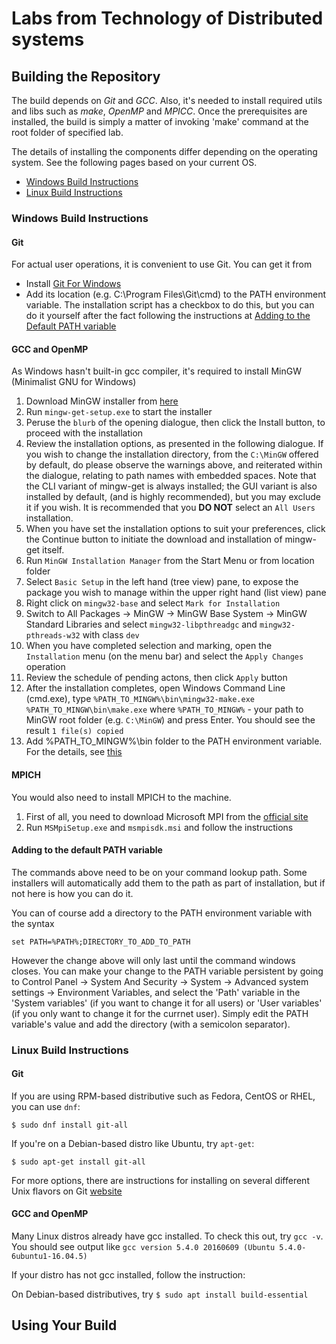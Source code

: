 # Labs from Technology of Distributed systems

## Building the Repository
The build depends on *Git* and *GCC*. Also, it's needed to install required utils and libs such as *make*, *OpenMP* and *MPICC*. Once the prerequisites are installed, the build is simply a matter of invoking 'make' command at the root folder of specified lab.

The details of installing the components differ depending on the operating system. See the following pages based on your current OS.

* [Windows Build Instructions](#windows-build-instructions)
* [Linux Build Instructions](#linux-build-instructions)

### Windows Build Instructions
#### Git
For actual user operations, it is convenient to use Git. You can get it from
* Install [Git For Windows](https://git-for-windows.github.io/)
* Add its location (e.g. C:\Program Files\Git\cmd) to the PATH environment variable.
The installation script has a checkbox to do this, but you can do it yourself after the fact following the instructions at [Adding to the Default PATH variable](#adding-to-the-default-path-variable)

#### GCC and OpenMP
As Windows hasn't built-in gcc compiler, it's required to install MinGW (Minimalist GNU for Windows)

1. Download MinGW installer from [here](http://www.mingw.org/download/installer?)
2. Run `mingw-get-setup.exe` to start the installer
3. Peruse the `blurb` of the opening dialogue, then click the Install button, to proceed with the installation
4. Review the installation options, as presented in the following dialogue. If you wish to change the installation directory, from the `C:\MinGW` offered by default, do please observe the warnings above, and reiterated within the dialogue, relating to path names with embedded spaces. Note that the CLI variant of mingw-get is always installed; the GUI variant is also installed by default, (and is highly recommended), but you may exclude it if you wish. It is recommended that you **DO NOT** select an `All Users` installation.
5. When you have set the installation options to suit your preferences, click the Continue button to initiate the download and installation of mingw-get itself.
6. Run `MinGW Installation Manager` from the Start Menu or from location folder
7. Select `Basic Setup` in the left hand (tree view) pane, to expose the package you wish to manage within the upper right hand (list view) pane
8. Right click on `mingw32-base` and select `Mark for Installation`
9. Switch to All Packages -> MinGW -> MinGW Base System -> MinGW Standard Libraries and select `mingw32-libpthreadgc` and `mingw32-pthreads-w32` with class `dev`
10. When you have completed selection and marking, open the `Installation` menu (on the menu bar) and select the `Apply Changes` operation
11. Review the schedule of pending actons, then click `Apply` button
12. After the installation completes, open Windows Command Line (cmd.exe), type `%PATH_TO_MINGW%\bin\mingw32-make.exe %PATH_TO_MINGW\bin\make.exe` where `%PATH_TO_MINGW%` - your path to MinGW root folder (e.g. `C:\MinGW`) and press Enter. You should see the result `1 file(s) copied`
13. Add %PATH_TO_MINGW%\bin folder to the PATH environment variable. For the details, see [this](#adding-to-the-default-path-variable)

#### MPICH
You would also need to install MPICH to the machine.

1. First of all, you need to download Microsoft MPI from the [official site](https://www.microsoft.com/en-us/download/details.aspx?id=55991)
2. Run `MSMpiSetup.exe` and `msmpisdk.msi` and follow the instructions

#### Adding to the default PATH variable
The commands above need to be on your command lookup path. Some installers will automatically add them to the path as part of installation, but if not here is how you can do it.

You can of course add a directory to the PATH environment variable with the syntax

`set PATH=%PATH%;DIRECTORY_TO_ADD_TO_PATH`

However the change above will only last until the command windows closes. You can make your change to the PATH variable persistent by going to Control Panel -> System And Security -> System -> Advanced system settings -> Environment Variables, and select the 'Path' variable in the 'System variables' (if you want to change it for all users) or 'User variables' (if you only want to change it for the currnet user). Simply edit the PATH variable's value and add the directory (with a semicolon separator).

### Linux Build Instructions
#### Git
If you are using RPM-based distributive such as Fedora, CentOS or RHEL, you can use `dnf`: 

`$ sudo dnf install git-all` 

If you're on a Debian-based distro like Ubuntu, try `apt-get`: 

`$ sudo apt-get install git-all` 

For more options, there are instructions for installing on several different Unix flavors on Git [website](http://git-scm.com/download/linux) 

#### GCC and OpenMP
Many Linux distros already have gcc installed. To check this out, try `gcc -v`. You should see output like `gcc version 5.4.0 20160609 (Ubuntu 5.4.0-6ubuntu1-16.04.5)`

If your distro has not gcc installed, follow the instruction:

On Debian-based distributives, try `$ sudo apt install build-essential`

## Using Your Build

